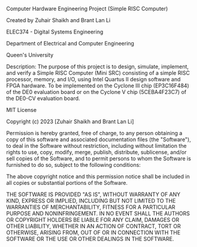   Computer Hardware Engineering Project (Simple RISC Computer)
  
  Created by Zuhair Shaikh and Brant Lan Li 
  
  ELEC374 - Digital Systems Engineering
  
  Department of Electrical and Computer Engineering
  
  Queen's University
  
  Description: The purpose of this project is to design, simulate, implement, and verify a Simple RISC Computer (Mini SRC)
  consisting of a simple RISC processor, memory, and I/O, using Intel Quartus II design software and FPGA hardware. To be implemented on the Cyclone III chip (EP3C16F484) of the DE0 evaluation      board or on the Cyclone V chip (5CEBA4F23C7) of the DE0-CV evaluation board.


  MIT License

  Copyright (c) 2023 [Zuhair Shaikh and Brant Lan Li] 

  Permission is hereby granted, free of charge, to any person obtaining a copy
  of this software and associated documentation files (the "Software"), to deal
  in the Software without restriction, including without limitation the rights
  to use, copy, modify, merge, publish, distribute, sublicense, and/or sell
  copies of the Software, and to permit persons to whom the Software is
  furnished to do so, subject to the following conditions:

  The above copyright notice and this permission notice shall be included in all
  copies or substantial portions of the Software.

  THE SOFTWARE IS PROVIDED "AS IS", WITHOUT WARRANTY OF ANY KIND, EXPRESS OR
  IMPLIED, INCLUDING BUT NOT LIMITED TO THE WARRANTIES OF MERCHANTABILITY,
  FITNESS FOR A PARTICULAR PURPOSE AND NONINFRINGEMENT. IN NO EVENT SHALL THE
  AUTHORS OR COPYRIGHT HOLDERS BE LIABLE FOR ANY CLAIM, DAMAGES OR OTHER
  LIABILITY, WHETHER IN AN ACTION OF CONTRACT, TORT OR OTHERWISE, ARISING FROM,
  OUT OF OR IN CONNECTION WITH THE SOFTWARE OR THE USE OR OTHER DEALINGS IN THE
  SOFTWARE.
